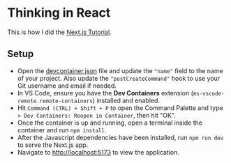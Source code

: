 # Thinking in React

This is how I did the [Next.js Tutorial](https://nextjs.org/learn/foundations/from-react-to-nextjs/getting-started-with-nextjs).

## Setup
- Open the [devcontainer.json](./.devcontainer/devcontainer.json) file and update the `"name"` field to the name of your project. Also update the `"postCreateCommand"` hook to use your Git username and email if needed.
- In VS Code, ensure you have the **Dev Containers** extension (`ms-vscode-remote.remote-containers`) installed and enabled.
- Hit `Command (CTRL) + Shift + P` to open the Command Palette and type `> Dev Containers: Reopen in Container`, then hit "OK".
- Once the container is up and running, open a terminal inside the container and run `npm install`.
- After the Javascript dependencies have been installed, run `npm run dev` to serve the Next.js app.
- Navigate to [http://localhost:5173](http://127.0.0.1:5173) to view the application.

